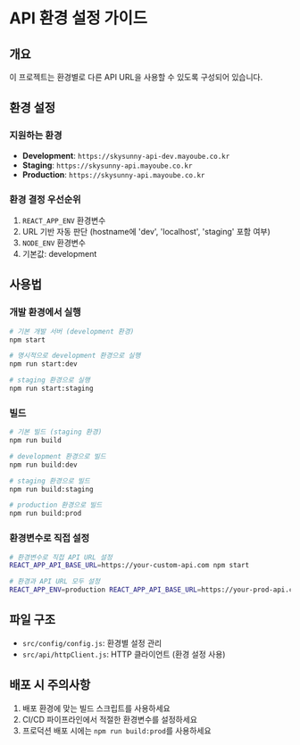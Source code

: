 # API 환경 설정 가이드

## 개요
이 프로젝트는 환경별로 다른 API URL을 사용할 수 있도록 구성되어 있습니다.

## 환경 설정

### 지원하는 환경
- **Development**: `https://skysunny-api-dev.mayoube.co.kr`
- **Staging**: `https://skysunny-api.mayoube.co.kr`
- **Production**: `https://skysunny-api.mayoube.co.kr`

### 환경 결정 우선순위
1. `REACT_APP_ENV` 환경변수
2. URL 기반 자동 판단 (hostname에 'dev', 'localhost', 'staging' 포함 여부)
3. `NODE_ENV` 환경변수
4. 기본값: development

## 사용법

### 개발 환경에서 실행
```bash
# 기본 개발 서버 (development 환경)
npm start

# 명시적으로 development 환경으로 실행
npm run start:dev

# staging 환경으로 실행
npm run start:staging
```

### 빌드
```bash
# 기본 빌드 (staging 환경)
npm run build

# development 환경으로 빌드
npm run build:dev

# staging 환경으로 빌드
npm run build:staging

# production 환경으로 빌드
npm run build:prod
```

### 환경변수로 직접 설정
```bash
# 환경변수로 직접 API URL 설정
REACT_APP_API_BASE_URL=https://your-custom-api.com npm start

# 환경과 API URL 모두 설정
REACT_APP_ENV=production REACT_APP_API_BASE_URL=https://your-prod-api.com npm start
```

## 파일 구조
- `src/config/config.js`: 환경별 설정 관리
- `src/api/httpClient.js`: HTTP 클라이언트 (환경 설정 사용)

## 배포 시 주의사항
1. 배포 환경에 맞는 빌드 스크립트를 사용하세요
2. CI/CD 파이프라인에서 적절한 환경변수를 설정하세요
3. 프로덕션 배포 시에는 `npm run build:prod`를 사용하세요
